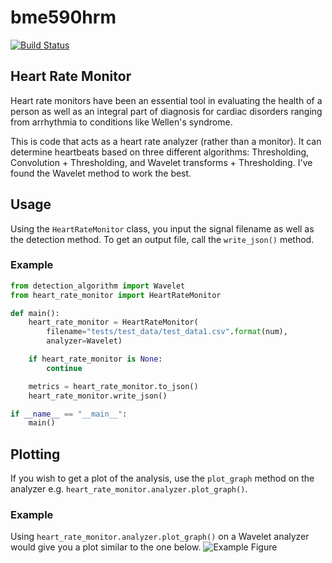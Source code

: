 # bme590hrm
[![Build Status](https://travis-ci.com/AznStevy/bme590hrm.svg?branch=szx2%2Fdevelop)](https://travis-ci.com/AznStevy/bme590hrm)

## Heart Rate Monitor
Heart rate monitors have been an essential tool in evaluating the health of a person as well as an integral part of diagnosis for cardiac disorders ranging from arrhythmia to conditions like Wellen's syndrome.

This is code that acts as a heart rate analyzer (rather than a monitor). It can determine heartbeats based on three different algorithms: Thresholding, Convolution + Thresholding, and Wavelet transforms + Thresholding. I've found the Wavelet method to work the best.

## Usage
Using the `HeartRateMonitor` class, you input the signal filename as well as the detection method. To get an output file, call the `write_json()` method.

### Example
```python
from detection_algorithm import Wavelet
from heart_rate_monitor import HeartRateMonitor

def main():
    heart_rate_monitor = HeartRateMonitor(
        filename="tests/test_data/test_data1.csv".format(num),
        analyzer=Wavelet)

    if heart_rate_monitor is None:
        continue

    metrics = heart_rate_monitor.to_json()
    heart_rate_monitor.write_json()

if __name__ == "__main__":
    main()
```
## Plotting
If you wish to get a plot of the analysis, use the `plot_graph` method on the analyzer e.g. `heart_rate_monitor.analyzer.plot_graph()`.

### Example
Using `heart_rate_monitor.analyzer.plot_graph()` on a Wavelet analyzer would give you a plot similar to the one below.
![Example Figure](https://i.imgur.com/vvmEqRl.png)

